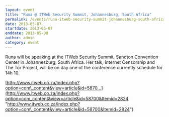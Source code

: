 ```yaml
---
layout: event
title: "Runa @ ITWeb Security Summit, Johannesburg, South Africa"
permalink: /events/runa-itweb-security-summit-johannesburg-south-africa
date: 2013-05-07
startdate: 2013-05-07
enddate: 2013-05-08
author: admin
category: event
---
```


Runa will be speaking at the ITWeb Security Summit, Sandton Convention Center in Johannesburg, South Africa. Her talk, Internet Censorship and The Tor Project, will be on day one of the conference currently schedule for 14h 10.

[http://www.itweb.co.za/index.php?option=com\_content&view=article&id=5870...](http://www.itweb.co.za/index.php?option=com_content&view=article&id=58700&Itemid=2824 "http://www.itweb.co.za/index.php?option=com\_content&view=article&id=58700&Itemid=2824")

